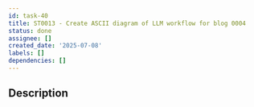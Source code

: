 ```yaml
---
id: task-40
title: ST0013 - Create ASCII diagram of LLM workflow for blog 0004
status: done
assignee: []
created_date: '2025-07-08'
labels: []
dependencies: []
---
```


## Description
